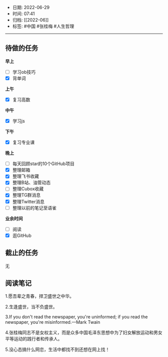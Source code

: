 - 日期: 2022-06-29
- 时间: 07:41
- 归档: [[2022-06]]
- 标签: #中国 #张桂梅 #人生哲理
---

## 待做的任务

**早上**

- [ ] 学习ob技巧
- [x] 背单词

**上午**

- [x] 复习高数

**中午**

- [x] 学习js

**下午**

- [x] 复习专业课

**晚上**

- [ ] 每天回顾star的10个GitHub项目
- [x] 整理邮箱
- [x] 整理飞书收藏
- [x] 整理B站、油管动态
- [ ] 整理Cubox收藏
- [x] 整理TG群消息
- [x] 整理Twitter消息
- [ ] 整理以前的笔记至语雀

**业余时间**

- [ ] 阅读 
- [x] 逛GitHub

## 截止的任务

无

## 阅读笔记


1.愿吾辈之青春，捍卫盛世之中华。

2.生逢盛世，当不负盛世。

3.If you don't read the newspaper, you're uninformed; if you read the newspaper, you're misinformed.—Mark Twain

4.张桂梅同志不是女权主义，而是众多中国毛泽东思想中为了妇女解放运动和男女平等运动的践行者和传承人。

5.没心态搞什么网恋，生活中都找不到还想在网上找！